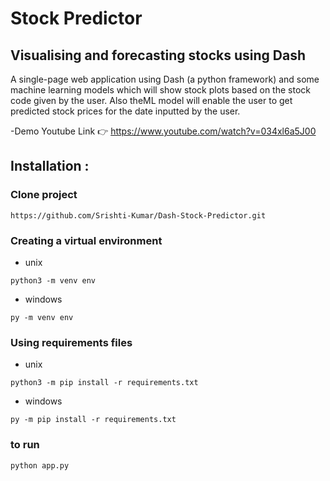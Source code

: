 # Stock Predictor 
## Visualising and forecasting stocks using Dash
A single-page web application using Dash (a python framework) and some machine learning models which will show stock plots based on the stock code given by the user. Also theML model will enable the user to get predicted stock prices for the date inputted by the user.

-Demo Youtube Link 👉 https://www.youtube.com/watch?v=034xl6a5J00

## Installation :

### Clone project 
```
https://github.com/Srishti-Kumar/Dash-Stock-Predictor.git
```
### Creating a virtual environment
- unix
```
python3 -m venv env
```
- windows 
```
py -m venv env
```

### Using requirements files
- unix
```
python3 -m pip install -r requirements.txt
```
- windows
```
py -m pip install -r requirements.txt
```


### to run 
```
python app.py
```





